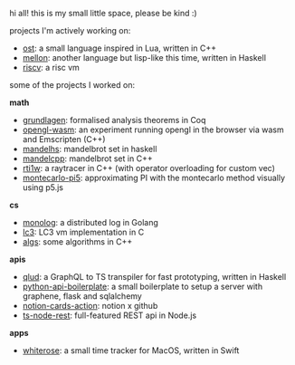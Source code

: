 hi all! this is my small little space, please be kind :)

projects I'm actively working on:

- [ost](https://github.com/zant/ost): a small language inspired in Lua, written in C++
- [mellon](https://github.com/zant/mellon): another language but lisp-like this time, written in Haskell
- [riscv](https://github.com/zant/riscv): a risc vm

some of the projects I worked on:

**math**
- [grundlagen](https://github.com/zant/grundlagen): formalised analysis theorems in Coq
- [opengl-wasm](https://github.com/zant/opengl-wam): an experiment running opengl in the browser via wasm and Emscripten (C++)
- [mandelhs](https://github.com/zant/mandelhs): mandelbrot set in haskell
- [mandelcpp](https://github.com/zant/mandelcpp): mandelbrot set in C++
- [rti1w](https://github.com/zant/rti1w): a raytracer in C++ (with operator overloading for custom vec)
- [montecarlo-pi5](https://github.com/zant/montecarlo-pi5): approximating PI with the montecarlo method visually using p5.js

**cs**
- [monolog](https://github.com/zant/monolog): a distributed log in Golang
- [lc3](https://github.com/zant/lc3): LC3 vm implementation in C
- [algs](https://github.com/zant/algs): some algorithms in C++

**apis**
- [qlud](https://github.com/zant/qlud): a GraphQL to TS transpiler for fast prototyping, written in Haskell
- [python-api-boilerplate](https://github.com/zant/python-api-boilerplate): a small boilerplate to setup a server with graphene, flask and sqlalchemy
- [notion-cards-action](https://github.com/zant/notion-cards-action): notion x github
- [ts-node-rest](https://github.com/zant/ts-node-rest): full-featured REST api in Node.js

**apps**
- [whiterose](https://github.com/zant/whiterose): a small time tracker for MacOS, written in Swift
